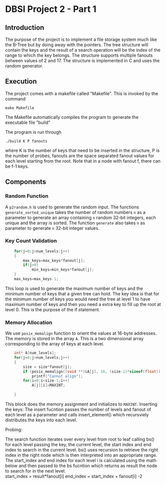 # DBSI Project 2 - Part 1

## Introduction
The purpose of the project is to implement a file storage system much like the B-Tree but by doing away with the pointers. The tree structure will contain the keys and the result of a search operation will be the index of the range to which the key belongs. The structure supports multiple fanouts between values of 2 and 17. The structure is implemented in C and uses the random generator. 

## Execution

The project comes with a makefile called "Makefile". This is invoked by the command 
```
make Makefile
```
The Makefile automatically compiles the program to generate the executable file "build"

The program is run through 
```
./build K P fanouts
```
where K is the number of keys that need to be inserted in the structure, P is the number of probes, fanouts are the space separated fanout values for each level starting from the root. Note that in a node with fanout f, there can be f-1 keys. 

## Components

### Random Function
A `p2random.h` is used to generate the random input. The functions `generate_sorted_unique` takes the number of random numbers `n` as a parameter to generate an array containing `n` random 32-bit integers, each unique and the array is sorted. The function `generate` also takes `n` as parameter to generate `n` 32-bit integer values. 

### Key Count Validation

```C
	for(j=0;j<num_levels;j++)
	{
		max_keys=max_keys*fanout[j];
		if(j>0)
			min_keys=min_keys*fanout[j];
	}
	max_keys=max_keys-1;
```
This loop is used to generate the maximum number of keys and the minimum number of keys that a given tree can hold. The key idea is that for the minimum number of keys you would need the tree at level 1 to have maximum number of keys and then you need a extra key to fill up the root at level 0. This is the purpose of the if statement. 

### Memory Allocation

We use `posix_memalign` function to orient the values at 16-byte addresses. The memory is stored in the array `A`. This is a two dimensional array corresponding to the array of keys at each level. 
```C
	int* A[num_levels];
    for(j=0;j<num_levels;j++)
    {
		size = size*fanout[j];
		if (posix_memalign((void **)&A[j], 16, (size-1)*sizeof(float)) != 0)
			printf("Cannot align");
		for(i=0;i<size-1;i++)
			A[j][i]=MAXINT;
		   
    }
```
This block does the memory assignment and initializes to `MAXINT`. 
Inserting the keys: 
The insert fucntion passes the number of levels and fanout of each level as a parameter and calls insert_element() which recursviely distributes the keys into each level.


Probing: 

The search function iterates over every level from root to leaf calling bs() for each level passing the key, the current level, the start index and end index to search in the current level. 
bs() uses recursion to retrieve the right index in the right node which is then interpreted into an appropriate range. 
The start_index and end index for each level i is calculated using the math below and then passed to the bs fucntion which returns as result the node to search for in the next level.  
start_index = result*fanout[i]
end_index = start_index + fanout[i] -2 



